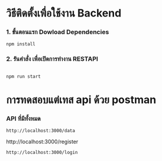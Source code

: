 # วิธีติดตั้งเพื่อใช้งาน Backend
### 1. ขั้นตอนแรก Dowload Dependencies
```
npm install 
```
### 2. รันคำสั่ง เพื่อเปิดการทำงาน RESTAPI
```

npm run start
```

# การทดสอบแต่เทส api ด้วย postman
### API ที่มีทั้งหมด
```
http://localhost:3000/data
```
http://localhost:3000/register
```
http://localhost:3000/login
```
